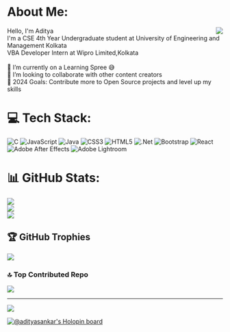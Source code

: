 # About Me:
<img src="https://media.giphy.com/media/zOvBKUUEERdNm/giphy.gif" align=right>
Hello, I'm Aditya <br>I'm a CSE 4th Year Undergraduate student at University of Engineering and Management Kolkata<br>VBA Developer Intern at Wipro Limited,Kolkata<br><br>🌱 I’m currently on a Learning Spree 😅<br>👯 I’m looking to collaborate with other content creators<br>🥅 2024 Goals: Contribute more to Open Source projects and level up my skills


# 💻 Tech Stack:
![C](https://img.shields.io/badge/c-%2300599C.svg?style=flat&logo=c&logoColor=white) ![JavaScript](https://img.shields.io/badge/javascript-%23323330.svg?style=flat&logo=javascript&logoColor=%23F7DF1E) ![Java](https://img.shields.io/badge/java-%23ED8B00.svg?style=flat&logo=java&logoColor=white) ![CSS3](https://img.shields.io/badge/css3-%231572B6.svg?style=flat&logo=css3&logoColor=white) ![HTML5](https://img.shields.io/badge/html5-%23E34F26.svg?style=flat&logo=html5&logoColor=white) ![.Net](https://img.shields.io/badge/.NET-5C2D91?style=flat&logo=.net&logoColor=white) ![Bootstrap](https://img.shields.io/badge/bootstrap-%23563D7C.svg?style=flat&logo=bootstrap&logoColor=white) ![React](https://img.shields.io/badge/react-%2320232a.svg?style=flat&logo=react&logoColor=%2361DAFB) ![Adobe After Effects](https://img.shields.io/badge/Adobe%20After%20Effects-9999FF.svg?style=flat&logo=Adobe%20After%20Effects&logoColor=white) ![Adobe Lightroom](https://img.shields.io/badge/Adobe%20Lightroom-31A8FF.svg?style=flat&logo=Adobe%20Lightroom&logoColor=white)
# 📊 GitHub Stats:
![](https://github-readme-stats.vercel.app/api?username=AdityaSankar23&theme=gotham&hide_border=true&include_all_commits=false&count_private=false)<br/>
![](https://github-readme-streak-stats.herokuapp.com/?user=AdityaSankar23&theme=gotham&hide_border=true)<br/>
![](https://github-readme-stats.vercel.app/api/top-langs/?username=AdityaSankar23&theme=gotham&hide_border=true&include_all_commits=false&count_private=false&layout=compact)

## 🏆 GitHub Trophies
![](https://github-profile-trophy.vercel.app/?username=AdityaSankar23&theme=discord&no-frame=true&no-bg=true&margin-w=4)

### 🔝 Top Contributed Repo
![](https://github-contributor-stats.vercel.app/api?username=AdityaSankar23&limit=5&theme=tokyonight&combine_all_yearly_contributions=true)

---
[![](https://visitcount.itsvg.in/api?id=AdityaSankar23&icon=0&color=3)](https://visitcount.itsvg.in)




[![@adityasankar's Holopin board](https://holopin.me/adityasankar)](https://holopin.io/@adityasankar)

